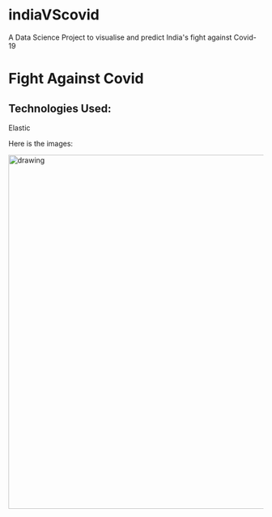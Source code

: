 # indiaVScovid
A Data Science Project to visualise and predict India's fight against Covid-19

<h1>Fight Against Covid</h1>
<h2>Technologies Used:</h2>

<p>Elastic</p>


<p>Here is the images:</p>

<img src="https://github.com/rwishavg/indiaVScovid/frontend/images/covid.png" alt="drawing" width="700"/>


